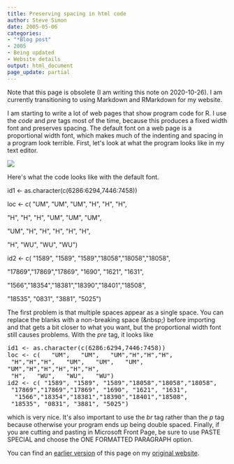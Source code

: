 ```yaml
---
title: Preserving spacing in html code
author: Steve Simon
date: 2005-05-06
categories:
- "*Blog post"
- 2005
- Being updated
- Website details
output: html_document
page_update: partial
---
```

Note that this page is obsolete (I am writing this note on 2020-10-26). I am currently transitioning to using Markdown and RMarkdown for my website.

I am starting to write a lot of web pages that show program code for
R. I use the *code* and *pre* tags most of the time, because this
produces a fixed width font and preserves spacing. The default font on
a web page is a proportional width font, which makes much of the
indenting and spacing in a program look terrible. First, let's look
at what the program looks like in my text editor.

![](http://www.pmean.com/weblog/images/PreservingSpaces1.gif)

Here's what the code looks like with the default font.

  id1 <- as.character(c(6286:6294,7446:7458))
  
loc <- c( "UM", "UM", "UM", "H", "H", "H",

"H", "H", "H", "UM", "UM", "UM",

"UM", "H", "H", "H", "H", "H",

"H", "WU", "WU", "WU")

id2 <- c( "1589", "1589", "1589","18058","18058","18058",

"17869","17869","17869", "1690", "1621", "1631",

"1566","18354","18381","18390","18401","18508",

"18535", "0831", "3881", "5025")

The first problem is that multiple spaces appear as a single space. You can replace the blanks with a non-breaking space (\&nbsp;) before importing and that gets a bit closer to what you want, but the proportional width font still causes problems. With the *pre* tag, it looks like

<pre>
id1 <- as.character(c(6286:6294,7446:7458))
loc <- c(   "UM",   "UM",   "UM","H","H","H",
 "H","H","H",   "UM",   "UM",   "UM",
"UM","H","H","H","H","H",
 "H",   "WU",   "WU",   "WU")
id2 <- c( "1589", "1589", "1589","18058","18058","18058",
 "17869","17869","17869", "1690", "1621", "1631",
  "1566","18354","18381","18390","18401","18508",
 "18535", "0831", "3881", "5025")
</pre>

which is very nice. It's also important to use the *br* tag rather than the *p* tag because otherwise your program ends up being double spaced. Finally, if you are cutting and pasting in Microsoft Front Page, be sure to use PASTE SPECIAL and choose the ONE FORMATTED PARAGRAPH option.

You can find an [earlier version][sim1] of this page on my [original website][sim2].


[sim1]: http://www.pmean.com/05/SpacingHtml.html
[sim2]: http://www.pmean.com/original_site.html
